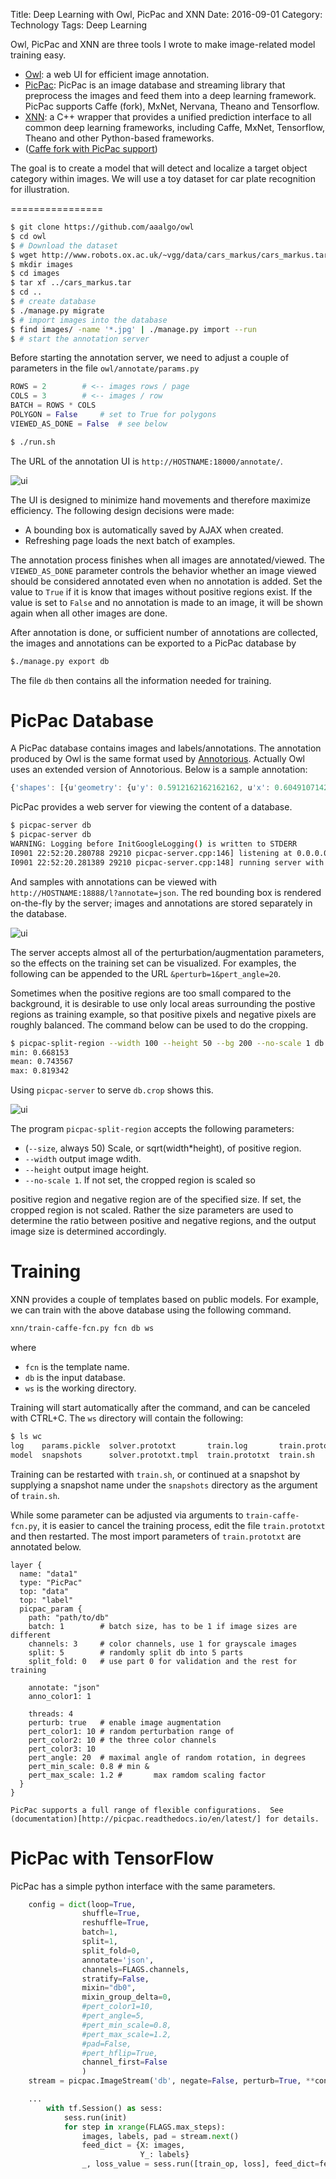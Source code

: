 Title: Deep Learning with Owl, PicPac and XNN
Date: 2016-09-01
Category: Technology
Tags: Deep Learning

Owl, PicPac and XNN are three
tools I wrote to make image-related
model training easy.

* [Owl](https://github.com/aaalgo/owl): a web UI for efficient image annotation.
* [PicPac](https://github.com/aaalgo/picpac): PicPac is an image database and streaming library
that preprocess the images and feed them into a
deep learning framework. PicPac supports Caffe (fork), MxNet, Nervana, Theano and Tensorflow.
* [XNN](https://github.com/aaalgo/xnn): a C++ wrapper that provides a unified
prediction interface
to all common deep learning frameworks, including
Caffe, MxNet, Tensorflow, Theano and other Python-based frameworks.
* ([Caffe fork with PicPac support](https://github.com/aaalgo/caffe))

The goal is to
create a model that will detect and localize
a target object category within images.
We will use a toy dataset for car plate recognition for illustration.

================

```bash
$ git clone https://github.com/aaalgo/owl
$ cd owl
$ # Download the dataset
$ wget http://www.robots.ox.ac.uk/~vgg/data/cars_markus/cars_markus.tar
$ mkdir images
$ cd images
$ tar xf ../cars_markus.tar
$ cd ..
$ # create database
$ ./manage.py migrate
$ # import images into the database
$ find images/ -name '*.jpg' | ./manage.py import --run
$ # start the annotation server
```

Before starting the annotation server, we need to adjust a couple of
parameters in the file ```owl/annotate/params.py```

```python
ROWS = 2		# <-- images rows / page
COLS = 3		# <-- images / row
BATCH = ROWS * COLS
POLYGON = False		# set to True for polygons
VIEWED_AS_DONE = False	# see below
```

```bash
$ ./run.sh
```

The URL of the annotation UI is ```http://HOSTNAME:18000/annotate/```.

![ui]({attach}anno.jpg)

The UI is designed to minimize hand movements and therefore maximize
efficiency.  The following design decisions were made:

* A bounding box is automatically saved by AJAX when created.
* Refreshing page loads the next batch of examples.

The annotation process finishes when all images are annotated/viewed.
The ```VIEWED_AS_DONE``` parameter controls the behavior whether
an image viewed should be considered annotated even when no annotation
is added.  Set the value to ```True``` if it is know that images without
positive regions exist.  If the value is set to ```False``` and no annotation
is made to an image, it will be shown again when all other images are done.

After annotation is done, or sufficient number of annotations are collected,
the images and annotations can be exported to a PicPac database by

```bash
$./manage.py export db
```
The file ```db``` then contains all the information needed for training.

PicPac Database
===============

A PicPac database contains images and labels/annotations.
The annotation produced by Owl is the same format used
by [Annotorious](http://annotorious.github.io/).  Actually
Owl uses an extended version of Annotorious.  Below is
a sample annotation:
```js
{'shapes': [{u'geometry': {u'y': 0.5912162162162162, u'x': 0.6049107142857143, u'width': 0.10491071428571429, u'height': 0.08277027027027027}, u'style': {}, u'type': u'rect'}]}
```

PicPac provides a web server for viewing the content of a database.
```bash
$ picpac-server db
$ picpac-server db
WARNING: Logging before InitGoogleLogging() is written to STDERR
I0901 22:52:20.280788 29210 picpac-server.cpp:146] listening at 0.0.0.0:18888
I0901 22:52:20.281389 29210 picpac-server.cpp:148] running server with 1 threads.
```
And samples with annotations can be viewed with ```http://HOSTNAME:18888/l?annotate=json```.  The red bounding box is rendered on-the-fly by the server; images and annotations are stored separately in the database.

![ui]({attach}picpac.jpg)

The server accepts almost all of the perturbation/augmentation parameters,
so the effects on the training set can be visualized.  For examples,
the following can be appended to the URL ```&perturb=1&pert_angle=20```.


Sometimes when the positive regions are too small compared to the background, it is desirable to use only local areas surrounding the postive regions as training example, so that positive pixels and negative pixels are roughly balanced.  The command below can be used to do the cropping.

```bash
$ picpac-split-region --width 100 --height 50 --bg 200 --no-scale 1 db db.crop
min: 0.668153
mean: 0.743567
max: 0.819342
```

Using ```picpac-server``` to serve ```db.crop``` shows this.

![ui]({attach}picpac-crop.jpg)

The program ```picpac-split-region``` accepts the following parameters:

* (```--size```, always 50) Scale, or sqrt(width*height), of positive region.
* ```--width``` output image wdith.
* ```--height``` output image height.
* ```--no-scale 1```.  If not set, the cropped region is scaled so

positive region and negative region are of the specified size.  If
set, the cropped region is not scaled.  Rather the size parameters
are used to determine the ratio between positive and negative regions,
and the output image size is determined accordingly.


Training
========
XNN provides a couple of templates based on public models.  For example, we can train
with the above database using the following command.
```bash
xnn/train-caffe-fcn.py fcn db ws
```
where

* ```fcn``` is the template name.
* ```db``` is the input database.
* ```ws``` is the working directory.

Training will start automatically after the command, and can be
canceled with CTRL+C.  The ```ws``` directory will contain the
following:

```bash
$ ls wc
log    params.pickle  solver.prototxt       train.log       train.prototxt.tmpl
model  snapshots      solver.prototxt.tmpl  train.prototxt  train.sh
```
Training can be restarted with ```train.sh```, or continued at a snapshot by supplying a snapshot name under the ```snapshots``` directory as the argument of ```train.sh```. 

While some parameter can be adjusted via arguments to ```train-caffe-fcn.py```,
it is easier to cancel the training process, edit the file ```train.prototxt``` and then restarted.  The most import parameters of ```train.prototxt``` are
annotated below.

```
layer {
  name: "data1"
  type: "PicPac"
  top: "data"
  top: "label"
  picpac_param {
    path: "path/to/db" 
    batch: 1		# batch size, has to be 1 if image sizes are different
    channels: 3		# color channels, use 1 for grayscale images
    split: 5		# randomly split db into 5 parts
    split_fold: 0	# use part 0 for validation and the rest for training

    annotate: "json"
    anno_color1: 1

    threads: 4		
    perturb: true	# enable image augmentation
    pert_color1: 10	# random perturbation range of
    pert_color2: 10	# the three color channels
    pert_color3: 10
    pert_angle: 20	# maximal angle of random rotation, in degrees
    pert_min_scale: 0.8	# min &
    pert_max_scale: 1.2 #       max ramdom scaling factor
  }
}

PicPac supports a full range of flexible configurations.  See
(documentation)[http://picpac.readthedocs.io/en/latest/] for details.
```

PicPac with TensorFlow
======================
PicPac has a simple python interface with the same parameters.
```python
    config = dict(loop=True,
                shuffle=True,
                reshuffle=True,
                batch=1,
                split=1,
                split_fold=0,
                annotate='json',
                channels=FLAGS.channels,
                stratify=False,
                mixin="db0",
                mixin_group_delta=0,
                #pert_color1=10,
                #pert_angle=5,
                #pert_min_scale=0.8,
                #pert_max_scale=1.2,
                #pad=False,
                #pert_hflip=True,
                channel_first=False
                )
    stream = picpac.ImageStream('db', negate=False, perturb=True, **config)

    ...
        with tf.Session() as sess:
            sess.run(init)
            for step in xrange(FLAGS.max_steps):
                images, labels, pad = stream.next()
                feed_dict = {X: images,
                             Y_: labels}
                _, loss_value = sess.run([train_op, loss], feed_dict=feed_dict)
```
